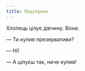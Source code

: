 ```yaml
---
title: Поцілунок
---
```


Хлопець цілує дівчину. Вона:

— Ти купив презервативи?

— Ні!

— А цілуєш так, наче купив!

